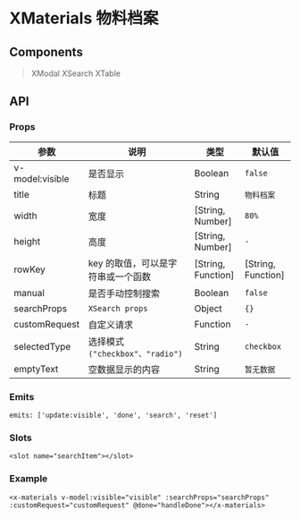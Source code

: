 # XMaterials 物料档案

## Components

> XModal
> XSearch
> XTable

## API

### Props

| 参数 | 说明 | 类型 | 默认值 |
| --- | --- | --- | --- |
| v-model:visible | 是否显示 | Boolean | `false` |
| title | 标题 | String | `物料档案` |
| width | 宽度 | [String, Number] | `80%` |
| height | 高度 | [String, Number] | `-` |
| rowKey | key 的取值，可以是字符串或一个函数 | [String, Function] | [String, Function] | `supplierMaterialId` |
| manual | 是否手动控制搜索 | Boolean | `false` |
| searchProps | `XSearch props` | Object | `{}` |
| customRequest | 自定义请求 | Function | `-` |
| selectedType | 选择模式`("checkbox"、"radio")` | String | `checkbox` |
| emptyText | 空数据显示的内容 | String | `暂无数据` |

### Emits

```vue
emits: ['update:visible', 'done', 'search', 'reset']
```

### Slots

```vue
<slot name="searchItem"></slot>
```

### Example

```vue
<x-materials v-model:visible="visible" :searchProps="searchProps" :customRequest="customRequest" @done="handleDone"></x-materials>
```
